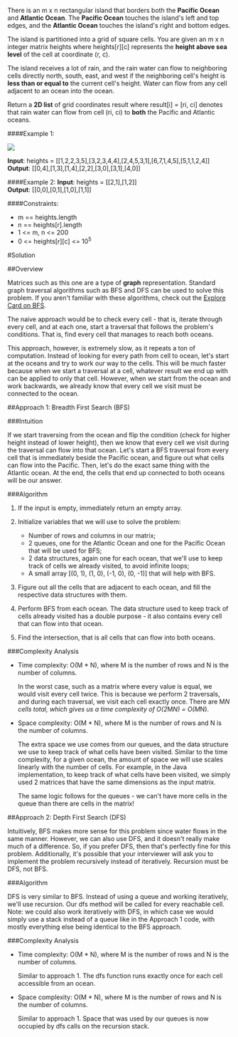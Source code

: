 There is an m x n rectangular island that borders both the **Pacific Ocean** and **Atlantic Ocean**. The **Pacific Ocean**
touches the island's left and top edges, and the **Atlantic Ocean** touches the island's right and bottom edges.

The island is partitioned into a grid of square cells. You are given an m x n integer matrix heights where heights[r][c]
represents the **height above sea level** of the cell at coordinate (r, c).

The island receives a lot of rain, and the rain water can flow to neighboring cells directly north, south, east, and west
if the neighboring cell's height is **less than or equal to** the current cell's height. Water can flow from any cell
adjacent to an ocean into the ocean.

Return a **2D list** of grid coordinates result where result[i] = [ri, ci] denotes that rain water can flow from
cell (ri, ci) to **both** the Pacific and Atlantic oceans.

####Example 1:

![](https://assets.leetcode.com/uploads/2021/06/08/waterflow-grid.jpg)

**Input**: heights = [[1,2,2,3,5],[3,2,3,4,4],[2,4,5,3,1],[6,7,1,4,5],[5,1,1,2,4]]  
**Output**: [[0,4],[1,3],[1,4],[2,2],[3,0],[3,1],[4,0]]

####Example 2:
**Input**: heights = [[2,1],[1,2]]  
**Output**: [[0,0],[0,1],[1,0],[1,1]]

####Constraints:

* m == heights.length
* n == heights[r].length
* 1 <= m, n <= 200
* 0 <= heights[r][c] <= 10<sup>5</sup>

#Solution

##Overview

Matrices such as this one are a type of **graph** representation. Standard graph traversal algorithms such as BFS and DFS
can be used to solve this problem. If you aren't familiar with these algorithms, check out the 
[Explore Card on BFS](https://leetcode.com/explore/learn/card/queue-stack/231/practical-application-queue/).

The naive approach would be to check every cell - that is, iterate through every cell, and at each one, start a traversal
that follows the problem's conditions. That is, find every cell that manages to reach both oceans.

This approach, however, is extremely slow, as it repeats a ton of computation. Instead of looking for every path
from cell to ocean, let's start at the oceans and try to work our way to the cells. This will be much faster because
when we start a traversal at a cell, whatever result we end up with can be applied to only that cell. However, when
we start from the ocean and work backwards, we already know that every cell we visit must be connected to the ocean.

##Approach 1: Breadth First Search (BFS)

###Intuition

If we start traversing from the ocean and flip the condition (check for higher height instead of lower height), then
we know that every cell we visit during the traversal can flow into that ocean. Let's start a BFS traversal from
every cell that is immediately beside the Pacific ocean, and figure out what cells can flow into the Pacific. Then,
let's do the exact same thing with the Atlantic ocean. At the end, the cells that end up connected to both oceans
will be our answer.

###Algorithm

1. If the input is empty, immediately return an empty array.

2. Initialize variables that we will use to solve the problem:

   * Number of rows and columns in our matrix;
   * 2 queues, one for the Atlantic Ocean and one for the Pacific Ocean that will be used for BFS;
   * 2 data structures, again one for each ocean, that we'll use to keep track of cells we already visited, to avoid
     infinite loops;
   * A small array [(0, 1), (1, 0), (-1, 0), (0, -1)] that will help with BFS.

3. Figure out all the cells that are adjacent to each ocean, and fill the respective data structures with them.

4. Perform BFS from each ocean. The data structure used to keep track of cells already visited has a double purpose -
   it also contains every cell that can flow into that ocean.

5. Find the intersection, that is all cells that can flow into both oceans.

###Complexity Analysis

* Time complexity: O(M * N), where M is the number of rows and N is the number of columns.

  In the worst case, such as a matrix where every value is equal, we would visit every cell twice. This is because
  we perform 2 traversals, and during each traversal, we visit each cell exactly once. There are M*N cells total,
  which gives us a time complexity of O(2*M*N) = O(M*N).

* Space complexity: O(M * N), where M is the number of rows and N is the number of columns.

  The extra space we use comes from our queues, and the data structure we use to keep track of what cells have been
  visited. Similar to the time complexity, for a given ocean, the amount of space we will use scales linearly with
  the number of cells. For example, in the Java implementation, to keep track of what cells have been visited, we simply
  used 2 matrices that have the same dimensions as the input matrix.

  The same logic follows for the queues - we can't have more cells in the queue than there are cells in the matrix!

##Approach 2: Depth First Search (DFS)

Intuitively, BFS makes more sense for this problem since water flows in the same manner. However, we can also use DFS,
and it doesn't really make much of a difference. So, if you prefer DFS, then that's perfectly fine for this problem.
Additionally, it's possible that your interviewer will ask you to implement the problem recursively instead of iteratively.
Recursion must be DFS, not BFS.

###Algorithm

DFS is very similar to BFS. Instead of using a queue and working iteratively, we'll use recursion. Our dfs method will be
called for every reachable cell. Note: we could also work iteratively with DFS, in which case we would simply use a stack
instead of a queue like in the Approach 1 code, with mostly everything else being identical to the BFS approach.

###Complexity Analysis

* Time complexity: O(M * N), where M is the number of rows and N is the number of columns.

  Similar to approach 1. The dfs function runs exactly once for each cell accessible from an ocean.

* Space complexity: O(M * N), where M is the number of rows and N is the number of columns.

  Similar to approach 1. Space that was used by our queues is now occupied by dfs calls on the recursion stack.

